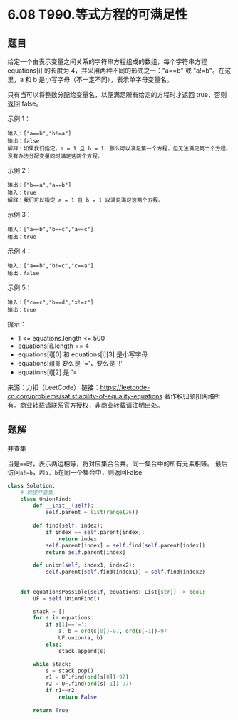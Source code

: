 # 6.08 T990.等式方程的可满足性

## 题目
给定一个由表示变量之间关系的字符串方程组成的数组，每个字符串方程 equations[i] 的长度为 4，并采用两种不同的形式之一："a==b" 或 "a!=b"。在这里，a 和 b 是小写字母（不一定不同），表示单字母变量名。

只有当可以将整数分配给变量名，以便满足所有给定的方程时才返回 true，否则返回 false。 

示例 1：
```
输入：["a==b","b!=a"]
输出：false
解释：如果我们指定，a = 1 且 b = 1，那么可以满足第一个方程，但无法满足第二个方程。没有办法分配变量同时满足这两个方程。
```
示例 2：
```
输出：["b==a","a==b"]
输入：true
解释：我们可以指定 a = 1 且 b = 1 以满足满足这两个方程。
```
示例 3：
```
输入：["a==b","b==c","a==c"]
输出：true
```
示例 4：
```
输入：["a==b","b!=c","c==a"]
输出：false
```
示例 5：
```
输入：["c==c","b==d","x!=z"]
输出：true
```

提示：
- 1 <= equations.length <= 500
- equations[i].length == 4
- equations[i][0] 和 equations[i][3] 是小写字母
- equations[i][1] 要么是 '='，要么是 '!'
- equations[i][2] 是 '='

来源：力扣（LeetCode）
链接：https://leetcode-cn.com/problems/satisfiability-of-equality-equations
著作权归领扣网络所有。商业转载请联系官方授权，非商业转载请注明出处。


## 题解
并查集

当是`==`时，表示两边相等，将对应集合合并。同一集合中的所有元素相等。
最后访问`a!=b`，若`a, b`在同一个集合中，则返回False

```python
class Solution:
    # 构建并查集
    class UnionFind:
        def __init__(self):
            self.parent = list(range(26))
        
        def find(self, index):
            if index == self.parent[index]:
                return index
            self.parent[index] = self.find(self.parent[index])
            return self.parent[index]
        
        def union(self, index1, index2):
            self.parent[self.find(index1)] = self.find(index2)
    
    
    def equationsPossible(self, equations: List[str]) -> bool:
        UF = self.UnionFind()

        stack = []
        for s in equations:
            if s[1]=='=':
                a, b = ord(s[0])-97, ord(s[-1])-97
                UF.union(a, b)
            else:
                stack.append(s)

        while stack:
            s = stack.pop()
            r1 = UF.find(ord(s[0])-97)
            r2 = UF.find(ord(s[-1])-97)
            if r1==r2:
                return False
                
        return True
```
